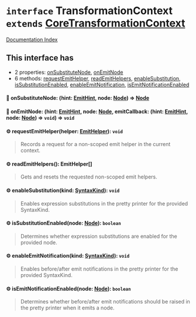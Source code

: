 # `interface` TransformationContext `extends` [CoreTransformationContext](../private.interface.CoreTransformationContext/README.md)

[Documentation Index](../README.md)

## This interface has

- 2 properties:
[onSubstituteNode](#-onsubstitutenode-hint-emithint-node-node--node),
[onEmitNode](#-onemitnode-hint-emithint-node-node-emitcallback-hint-emithint-node-node--void--void)
- 6 methods:
[requestEmitHelper](#-requestemithelperhelper-emithelper-void),
[readEmitHelpers](#-reademithelpers-emithelper),
[enableSubstitution](#-enablesubstitutionkind-syntaxkind-void),
[isSubstitutionEnabled](#-issubstitutionenablednode-node-boolean),
[enableEmitNotification](#-enableemitnotificationkind-syntaxkind-void),
[isEmitNotificationEnabled](#-isemitnotificationenablednode-node-boolean)


#### 📄 onSubstituteNode: (hint: [EmitHint](../private.enum.EmitHint/README.md), node: [Node](../private.interface.Node/README.md)) => [Node](../private.interface.Node/README.md)



#### 📄 onEmitNode: (hint: [EmitHint](../private.enum.EmitHint/README.md), node: [Node](../private.interface.Node/README.md), emitCallback: (hint: [EmitHint](../private.enum.EmitHint/README.md), node: [Node](../private.interface.Node/README.md)) => `void`) => `void`



#### ⚙ requestEmitHelper(helper: [EmitHelper](../private.type.EmitHelper/README.md)): `void`

> Records a request for a non-scoped emit helper in the current context.



#### ⚙ readEmitHelpers(): EmitHelper\[]

> Gets and resets the requested non-scoped emit helpers.



#### ⚙ enableSubstitution(kind: [SyntaxKind](../private.enum.SyntaxKind/README.md)): `void`

> Enables expression substitutions in the pretty printer for the provided SyntaxKind.



#### ⚙ isSubstitutionEnabled(node: [Node](../private.interface.Node/README.md)): `boolean`

> Determines whether expression substitutions are enabled for the provided node.



#### ⚙ enableEmitNotification(kind: [SyntaxKind](../private.enum.SyntaxKind/README.md)): `void`

> Enables before/after emit notifications in the pretty printer for the provided
> SyntaxKind.



#### ⚙ isEmitNotificationEnabled(node: [Node](../private.interface.Node/README.md)): `boolean`

> Determines whether before/after emit notifications should be raised in the pretty
> printer when it emits a node.



